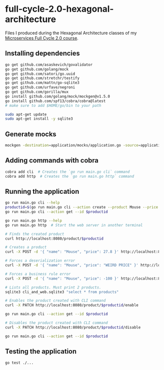 # full-cycle-2.0-hexagonal-architecture

Files I produced during the Hexagonal Architecture classes of my [Microservices Full Cycle 2.0 course](https://drive.google.com/file/d/1MdN-qK_8Pfg6YI3TSfSa5_2-FHmqGxEP/view?usp=sharing).

## Installing dependencies

```sh
go get github.com/asaskevich/govalidator
go get github.com/golang/mock
go get github.com/satori/go.uuid
go get github.com/stretchr/testify
go get github.com/mattn/go-sqlite3
go get github.com/urfave/negroni
go get github.com/gorilla/mux
go install github.com/golang/mock/mockgen@v1.5.0
go install github.com/spf13/cobra/cobra@latest
# make sure to add $HOME/go/bin to your path

sudo apt-get update
sudo apt-get install -y sqlite3
```

## Generate mocks

```sh
mockgen -destination=application/mocks/application.go -source=application/product.go application
```

## Adding commands with cobra

```sh
cobra add cli  # Creates the `go run main.go cli` command
cobra add http  # Creates the `go run main.go http` command
```

## Running the application

```sh
go run main.go cli --help
productid=$(go run main.go cli --action create --product Mouse --price 27.8 | cut -d ' ' -f 3)
go run main.go cli --action get --id $productid

go run main.go http --help
go run main.go http  # Start the web server in another terminal

# Finds the created product
curl http://localhost:8080/product/$productid

# Creates a product
curl -X POST -d '{ "name": "Mouse", "price": 27.8 }' http://localhost:8080/product

# Forces a deserialization error
curl -X POST -d '{ "name": "Mouse", "price": "WEIRD PRICE" }' http://localhost:8080/product

# Forces a business rule error
curl -X POST -d '{ "name": "Mouse", "price": -100 }' http://localhost:8080/product

# Lists all products. Must print 2 products.
sqlite3 cli_and_web.sqlite3 "select * from products"

# Enables the product created with CLI command
curl -X PATCH http://localhost:8080/product/$productid/enable

go run main.go cli --action get --id $productid

# Disables the product created with CLI command
curl -X PATCH http://localhost:8080/product/$productid/disable

go run main.go cli --action get --id $productid
```

## Testing the application

```sh
go test ./...
```
